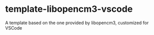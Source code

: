 # template-libopencm3-vscode
A template based on the one provided by libopencm3, customized for VSCode
